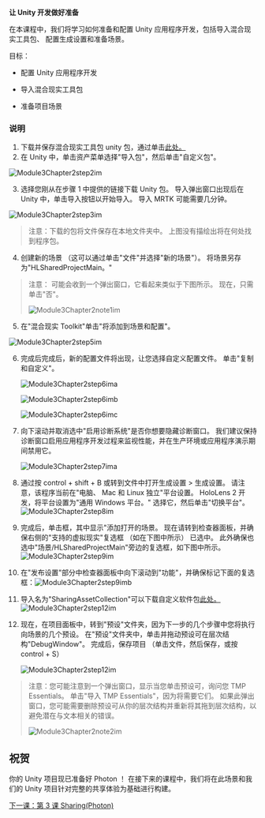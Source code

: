 **让 Unity 开发做好准备** 

在本课程中，我们将学习如何准备和配置 Unity 应用程序开发，包括导入混合现实工具包、 配置生成设置和准备场景。

目标：

- 配置 Unity 应用程序开发

- 导入混合现实工具包

- 准备项目场景

### <a name="instructions"></a>说明

1. 下载并保存混合现实工具包 unity 包，通过单击[此处。](https://github.com/microsoft/MixedRealityToolkit-Unity/releases/download/v2.0.0-RC2.1/Microsoft.MixedReality.Toolkit.Unity.Foundation-v2.0.0-RC2.1.unitypackage)
2. 在 Unity 中，单击资产菜单选择"导入包"，然后单击"自定义包"。

![Module3Chapter2step2im](images/module3chapter2step2im.PNG)

3. 选择您刚从在步骤 1 中提供的链接下载 Unity 包。 导入弹出窗口出现后在 Unity 中，单击导入按钮以开始导入。 导入 MRTK 可能需要几分钟。

![Module3Chapter2step3im](images/module3chapter2step3im.PNG)

> 注意：下载的包将文件保存在本地文件夹中。 上图没有描绘出将在何处找到程序包。

4. 创建新的场景 （这可以通过单击"文件"并选择"新的场景"）。 将场景另存为"HLSharedProjectMain。"

> 注意： 可能会收到一个弹出窗口，它看起来类似于下图所示。 现在，只需单击"否"。
>
> ![Module3Chapter2note1im](images/module3chapter2note1im.PNG)

5. 在"混合现实 Toolkit"单击"将添加到场景和配置"。

![Module3Chapter2step5im](images/module3chapter2step5im.PNG)

6. 完成后完成后，新的配置文件将出现，让您选择自定义配置文件。 单击"复制和自定义"。

   ![Module3Chapter2step6ima](images/module3chapter2step6ima.PNG)

   ![Module3Chapter2step6imb](images/module3chapter2step6imb.PNG)

   ![Module3Chapter2step6imc](images/module3chapter2step6imc.PNG)

7. 向下滚动并取消选中"启用诊断系统"是否你想要隐藏诊断窗口。 我们建议保持诊断窗口启用应用程序开发过程来监视性能，并在生产环境或应用程序演示期间禁用它。 

   ![Module3Chapter2step7ima](images/module3chapter2step7ima.PNG)

8. 通过按 control + shift + B 或转到文件中打开生成设置 > 生成设置。 请注意，该程序当前在"电脑、 Mac 和 Linux 独立"平台设置。 HoloLens 2 开发，将平台设置为"通用 Windows 平台。" 选择它，然后单击"切换平台"。![Module3Chapter2step8im](images/module3chapter2step8im.PNG)

9. 完成后，单击框，其中显示"添加打开的场景。 现在请转到检查器面板，并确保右侧的"支持的虚拟现实"复选框 （如在下图中所示） 已选中。 此外确保也选中"场景/HLSharedProjectMain"旁边的复选框，如下图中所示。![Module3Chapter2step9im](images/module3chapter2step9im.PNG)

10. 在"发布设置"部分中检查器面板中向下滚动到"功能"，并确保标记下面的复选框：![Module3Chapter2step9imb](images/module3chapter2step9imb.PNG)

11. 导入名为"SharingAssetCollection"可以下载自定义软件包[此处。](https://github.com/microsoft/MixedRealityLearning/releases/download/Sharing_2/SharingAssetCollection.unitypackage)![Module3Chapter2step12im](images/module3chapter2step11im.PNG)

12. 现在，在项目面板中，转到"预设"文件夹，因为下一步的几个步骤中您将执行向场景的几个预设。 在"预设"文件夹中，单击并拖动预设可在层次结构"DebugWindow"。 完成后，保存项目 （单击文件，然后保存，或按 control + S）

    ![Module3Chapter2step12im](images/module3chapter2step12im.PNG)

   > 注意：您可能注意到一个弹出窗口，显示当您单击预设可，询问您 TMP Essentials。 单击"导入 TMP Essentials"，因为将需要它们。 如果此弹出窗口，您可能需要删除预设可从你的层次结构并重新将其拖到层次结构，以避免潜在与文本相关的错误。
   >
   > ![Module3Chapter2note2im](images/module3chapter2note2im.PNG)


## <a name="congratulations"></a>祝贺

你的 Unity 项目现已准备好 Photon ！ 在接下来的课程中，我们将在此场景和我们的 Unity 项目针对完整的共享体验为基础进行构建。

[下一课：第 3 课 Sharing(Photon)](mrlearning-sharing(photon)-ch3.md)


